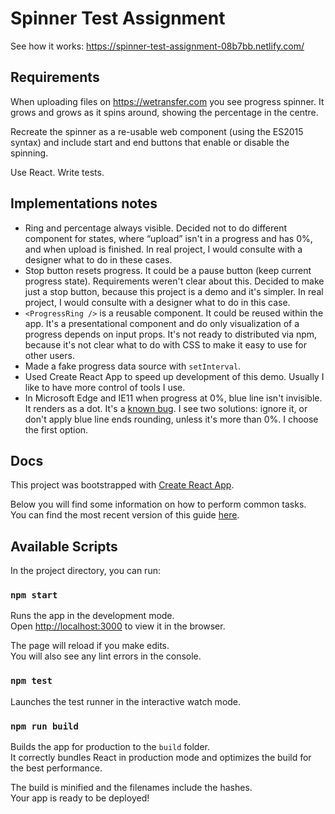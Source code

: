 # Spinner Test Assignment

See how it works: https://spinner-test-assignment-08b7bb.netlify.com/

## Requirements

When uploading files on https://wetransfer.com you see progress spinner. It grows and grows as it spins around, showing the percentage in the centre.

Recreate the spinner as a re-usable web component (using the ES2015 syntax) and include start and end buttons that enable or disable the spinning.

Use React.
Write tests.

## Implementations notes

* Ring and percentage always visible. Decided not to do different component for states, where “upload” isn't in a progress and has 0%, and when upload is finished. In real project, I would consulte with a designer what to do in these cases.
* Stop button resets progress. It could be a pause button (keep current progress state). Requirements weren't clear about this. Decided to make just a stop button, because this project is a demo and it's simpler. In real project, I would consulte with a designer what to do in this case.
* `<ProgressRing />` is a reusable component. It could be reused within the app. It's a presentational component and do only visualization of a progress depends on input props. It's not ready to distributed via npm, because it's not clear what to do with CSS to make it easy to use for other users.
* Made a fake progress data source with `setInterval`.
* Used Create React App to speed up development of this demo. Usually I like to have more control of tools I use.
* In Microsoft Edge and IE11 when progress at 0%, blue line isn't invisible. It renders as a dot. It's a [known bug](https://developer.microsoft.com/en-us/microsoft-edge/platform/issues/9780637/). I see two solutions: ignore it, or don't apply blue line ends rounding, unless it's more than 0%. I choose the first option.

## Docs

This project was bootstrapped with [Create React App](https://github.com/facebookincubator/create-react-app).

Below you will find some information on how to perform common tasks.<br>
You can find the most recent version of this guide [here](https://github.com/facebookincubator/create-react-app/blob/next/packages/react-scripts/template/README.md).

## Available Scripts

In the project directory, you can run:

### `npm start`

Runs the app in the development mode.<br>
Open [http://localhost:3000](http://localhost:3000) to view it in the browser.

The page will reload if you make edits.<br>
You will also see any lint errors in the console.

### `npm test`

Launches the test runner in the interactive watch mode.

### `npm run build`

Builds the app for production to the `build` folder.<br>
It correctly bundles React in production mode and optimizes the build for the best performance.

The build is minified and the filenames include the hashes.<br>
Your app is ready to be deployed!
